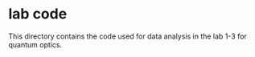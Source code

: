 # lab code

This directory contains the code used for data analysis in the lab 1-3 for quantum optics.
